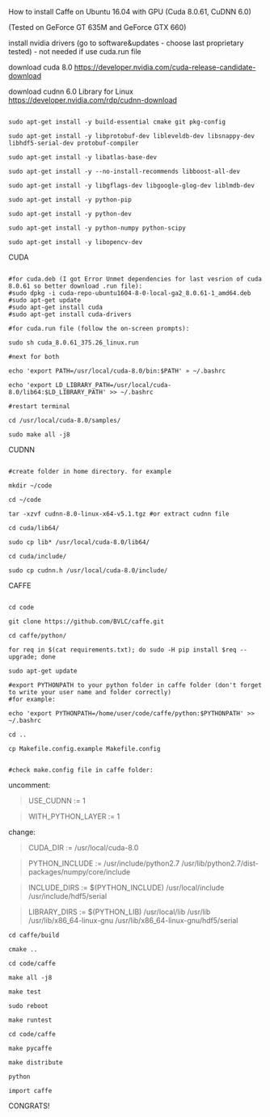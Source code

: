 How to install Caffe on Ubuntu 16.04 with GPU (Cuda 8.0.61, CuDNN 6.0)

(Tested on GeForce GT 635M and GeForce GTX 660)



install nvidia drivers (go to software&updates - choose last proprietary tested) - not needed if use cuda.run file 

download cuda 8.0 https://developer.nvidia.com/cuda-release-candidate-download

download cudnn 6.0 Library for Linux https://developer.nvidia.com/rdp/cudnn-download


```shell

sudo apt-get install -y build-essential cmake git pkg-config

sudo apt-get install -y libprotobuf-dev libleveldb-dev libsnappy-dev libhdf5-serial-dev protobuf-compiler

sudo apt-get install -y libatlas-base-dev

sudo apt-get install -y --no-install-recommends libboost-all-dev

sudo apt-get install -y libgflags-dev libgoogle-glog-dev liblmdb-dev

sudo apt-get install -y python-pip

sudo apt-get install -y python-dev

sudo apt-get install -y python-numpy python-scipy

sudo apt-get install -y libopencv-dev
```

CUDA

```shell

#for cuda.deb (I got Error Unmet dependencies for last vesrion of cuda 8.0.61 so better download .run file):
#sudo dpkg -i cuda-repo-ubuntu1604-8-0-local-ga2_8.0.61-1_amd64.deb
#sudo apt-get update
#sudo apt-get install cuda
#sudo apt-get install cuda-drivers

#for cuda.run file (follow the on-screen prompts):

sudo sh cuda_8.0.61_375.26_linux.run

#next for both

echo 'export PATH=/usr/local/cuda-8.0/bin:$PATH' » ~/.bashrc

echo 'export LD_LIBRARY_PATH=/usr/local/cuda-8.0/lib64:$LD_LIBRARY_PATH' >> ~/.bashrc

#restart terminal

cd /usr/local/cuda-8.0/samples/

sudo make all -j8
```

CUDNN

```shell

#create folder in home directory. for example

mkdir ~/code

cd ~/code

tar -xzvf cudnn-8.0-linux-x64-v5.1.tgz #or extract cudnn file

cd cuda/lib64/

sudo cp lib* /usr/local/cuda-8.0/lib64/

cd cuda/include/

sudo cp cudnn.h /usr/local/cuda-8.0/include/
```

CAFFE

```shell

cd code

git clone https://github.com/BVLC/caffe.git

cd caffe/python/

for req in $(cat requirements.txt); do sudo -H pip install $req --upgrade; done

sudo apt-get update

#export PYTHONPATH to your python folder in caffe folder (don't forget to write your user name and folder correctly)
#for example:

echo 'export PYTHONPATH=/home/user/code/caffe/python:$PYTHONPATH' >> ~/.bashrc

cd ..

cp Makefile.config.example Makefile.config


#check make.config file in caffe folder:
```
uncomment: 

>USE_CUDNN := 1 

>WITH_PYTHON_LAYER := 1

change: 

>CUDA_DIR := /usr/local/cuda-8.0

>PYTHON_INCLUDE := /usr/include/python2.7 /usr/lib/python2.7/dist-packages/numpy/core/include 

>INCLUDE_DIRS := $(PYTHON_INCLUDE) /usr/local/include /usr/include/hdf5/serial

>LIBRARY_DIRS := $(PYTHON_LIB) /usr/local/lib /usr/lib /usr/lib/x86_64-linux-gnu /usr/lib/x86_64-linux-gnu/hdf5/serial

```shell
cd caffe/build

cmake ..

cd code/caffe

make all -j8

make test

sudo reboot

make runtest

cd code/caffe

make pycaffe

make distribute

python

import caffe
```
CONGRATS!

